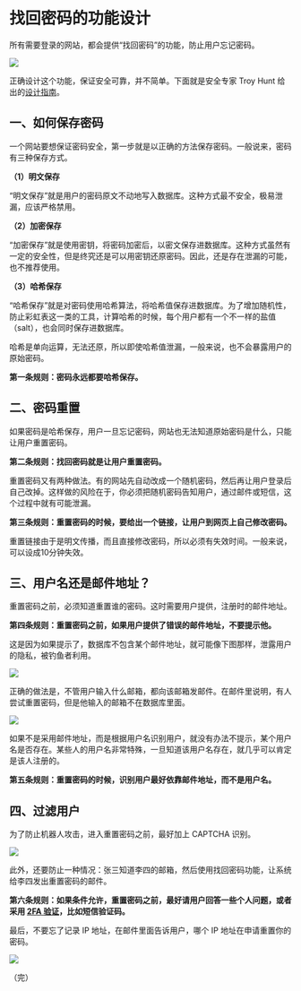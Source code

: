 # 找回密码的功能设计

所有需要登录的网站，都会提供“找回密码”的功能，防止用户忘记密码。

![](https://cdn.beekka.com/blogimg/asset/201902/bg20190202701.png)

正确设计这个功能，保证安全可靠，并不简单。下面就是安全专家 Troy Hunt 给出的[设计指南](https://www.troyhunt.com/everything-you-ever-wanted-to-know/)。

## 一、如何保存密码

一个网站要想保证密码安全，第一步就是以正确的方法保存密码。一般说来，密码有三种保存方式。

**（1）明文保存**

“明文保存”就是用户的密码原文不动地写入数据库。这种方式最不安全，极易泄漏，应该严格禁用。

**（2）加密保存**

“加密保存”就是使用密钥，将密码加密后，以密文保存进数据库。这种方式虽然有一定的安全性，但是终究还是可以用密钥还原密码。因此，还是存在泄漏的可能，也不推荐使用。

**（3）哈希保存**

“哈希保存”就是对密码使用哈希算法，将哈希值保存进数据库。为了增加随机性，防止彩虹表这一类的工具，计算哈希的时候，每个用户都有一个不一样的盐值（salt），也会同时保存进数据库。

哈希是单向运算，无法还原，所以即使哈希值泄漏，一般来说，也不会暴露用户的原始密码。

**第一条规则：密码永远都要哈希保存。**

## 二、密码重置

如果密码是哈希保存，用户一旦忘记密码，网站也无法知道原始密码是什么，只能让用户重置密码。

**第二条规则：找回密码就是让用户重置密码。**

重置密码又有两种做法。有的网站先自动改成一个随机密码，然后再让用户登录后自己改掉。这样做的风险在于，你必须把随机密码告知用户，通过邮件或短信，这个过程中就有可能泄漏。

**第三条规则：重置密码的时候，要给出一个链接，让用户到网页上自己修改密码。**

重置链接由于是明文传播，而且直接修改密码，所以必须有失效时间。一般来说，可以设成10分钟失效。

## 三、用户名还是邮件地址？

重置密码之前，必须知道重置谁的密码。这时需要用户提供，注册时的邮件地址。

**第四条规则：重置密码之前，如果用户提供了错误的邮件地址，不要提示他。**

这是因为如果提示了，数据库不包含某个邮件地址，就可能像下图那样，泄露用户的隐私，被钓鱼者利用。

![](https://cdn.beekka.com/blogimg/asset/201902/bg20190202702.png)

正确的做法是，不管用户输入什么邮箱，都向该邮箱发邮件。在邮件里说明，有人尝试重置密码，但是他输入的邮箱不在数据库里面。

![](https://cdn.beekka.com/blogimg/asset/201902/bg20190202703.png)

如果不是采用邮件地址，而是根据用户名识别用户，就没有办法不提示，某个用户名是否存在。某些人的用户名非常特殊，一旦知道该用户名存在，就几乎可以肯定是该人注册的。

**第五条规则：重置密码的时候，识别用户最好依靠邮件地址，而不是用户名。**

## 四、过滤用户

为了防止机器人攻击，进入重置密码之前，最好加上 CAPTCHA 识别。

![](https://cdn.beekka.com/blogimg/asset/201902/bg20190202704.png)

此外，还要防止一种情况：张三知道李四的邮箱，然后使用找回密码功能，让系统给李四发出重置密码的邮件。

**第六条规则：如果条件允许，重置密码之前，最好请用户回答一些个人问题，或者采用 [2FA 验证](http://www.ruanyifeng.com/blog/2017/11/2fa-tutorial.html)，比如短信验证码。**

最后，不要忘了记录 IP 地址，在邮件里面告诉用户，哪个 IP 地址在申请重置你的密码。

![](https://cdn.beekka.com/blogimg/asset/201902/bg20190202705.png)

（完）
